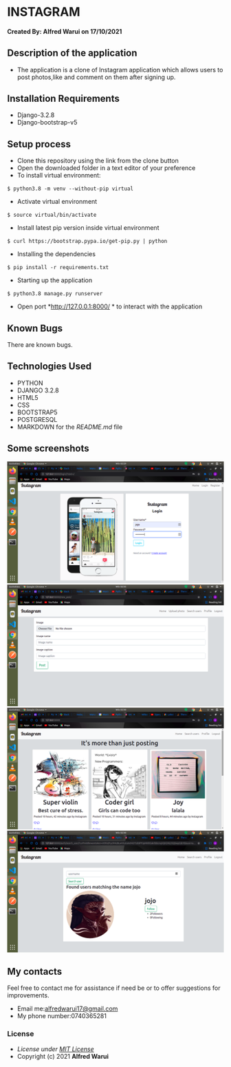 # INSTAGRAM
#### Created By: **Alfred Warui** on 17/10/2021
## Description of the application
- The application is a clone of Instagram application which allows users to post photos,like and comment on them after signing up.
## Installation Requirements
* Django-3.2.8
* Django-bootstrap-v5
## Setup process
* Clone this repository using the link from the clone button
* Open the downloaded folder in a text editor of your preference
* To install virtual environment:
```
$ python3.8 -m venv --without-pip virtual
```
* Activate virtual environment
```
$ source virtual/bin/activate
```
* Install latest pip version inside virtual environment
```
$ curl https://bootstrap.pypa.io/get-pip.py | python
```
* Installing the dependencies
```
$ pip install -r requirements.txt
```
* Starting up the application
```
$ python3.8 manage.py runserver
```

* Open port *http://127.0.0.1:8000/ * to interact with the application
  
## Known Bugs
There are known bugs.
## Technologies Used
* PYTHON
* DJANGO 3.2.8
* HTML5
* CSS
* BOOTSTRAP5
* POSTGRESQL
* MARKDOWN for the *README.md* file
## Some screenshots
<img src="./screenshots/pic1.png" alt="site" />
<img src="./screenshots/pic2.png" alt="site" />
<img src="./screenshots/pic3.png" alt="site" />
<img src="./screenshots/pic4.png" alt="site" />

## My contacts
Feel free to contact me for assistance if need be or to offer suggestions for improvements.

- Email me:alfredwarui17@gmail.com
- My phone number:0740365281
### License
* *License under [MIT License](LICENSE)*
* Copyright (c) 2021 **Alfred Warui**
